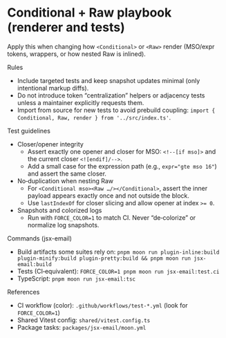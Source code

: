 # Conditional + Raw playbook (renderer and tests)

Apply this when changing how `<Conditional>` or `<Raw>` render (MSO/expr tokens, wrappers, or how nested Raw is inlined).

Rules
- Include targeted tests and keep snapshot updates minimal (only intentional markup diffs).
- Do not introduce token “centralization” helpers or adjacency tests unless a maintainer explicitly requests them.
- Import from source for new tests to avoid prebuild coupling: `import { Conditional, Raw, render } from '../src/index.ts'`.

Test guidelines
- Closer/opener integrity
  - Assert exactly one opener and closer for MSO: `<!--[if mso]>` and the current closer `<![endif]/-->`.
  - Add a small case for the expression path (e.g., `expr="gte mso 16"`) and assert the same closer.
- No‑duplication when nesting Raw
  - For `<Conditional mso><Raw …/></Conditional>`, assert the inner payload appears exactly once and not outside the block.
  - Use `lastIndexOf` for closer slicing and allow opener at index `>= 0`.
- Snapshots and colorized logs
  - Run with `FORCE_COLOR=1` to match CI. Never “de‑colorize” or normalize log snapshots.

Commands (jsx-email)
- Build artifacts some suites rely on: `pnpm moon run plugin-inline:build plugin-minify:build plugin-pretty:build && pnpm moon run jsx-email:build`
- Tests (CI‑equivalent): `FORCE_COLOR=1 pnpm moon run jsx-email:test.ci`
- TypeScript: `pnpm moon run jsx-email:tsc`

References
- CI workflow (color): `.github/workflows/test-*.yml` (look for `FORCE_COLOR=1`)
- Shared Vitest config: `shared/vitest.config.ts`
- Package tasks: `packages/jsx-email/moon.yml`
